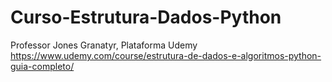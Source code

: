# Curso-Estrutura-Dados-Python
Professor Jones Granatyr, Plataforma Udemy  
https://www.udemy.com/course/estrutura-de-dados-e-algoritmos-python-guia-completo/
